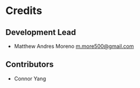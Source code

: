 # Credits

## Development Lead
- Matthew Andres Moreno <m.more500@gmail.com>

## Contributors
- Connor Yang

